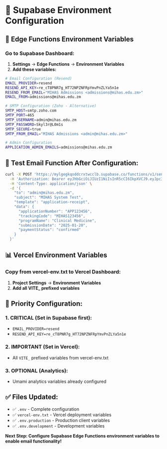 # 🔧 Supabase Environment Configuration

## 📧 **Edge Functions Environment Variables**

### **Go to Supabase Dashboard:**
1. **Settings** → **Edge Functions** → **Environment Variables**
2. **Add these variables:**

```bash
# Email Configuration (Resend)
EMAIL_PROVIDER=resend
RESEND_API_KEY=re_cT8PNR7g_HT72NPZNFRpYmvPnZLYa5n1e
RESEND_FROM_EMAIL="MIHAS Admissions <admissions@mihas.edu.zm>"
EMAIL_FROM=admissions@mihas.edu.zm

# SMTP Configuration (Zoho - Alternative)
SMTP_HOST=smtp.zoho.com
SMTP_PORT=465
SMTP_USERNAME=admin@mihas.edu.zm
SMTP_PASSWORD=Skyl3r@L0m1s
SMTP_SECURE=true
SMTP_FROM_EMAIL="MIHAS Admissions <admin@mihas.edu.zm>"

# Admin Configuration
APPLICATION_ADMIN_EMAILS=admissions@mihas.edu.zm
```

## 🚀 **Test Email Function After Configuration:**

```bash
curl -X POST 'https://mylgegkqoddcrxtwcclb.supabase.co/functions/v1/send-email' \
  -H 'Authorization: Bearer eyJhbGciOiJIUzI1NiIsInR5cCI6IkpXVCJ9.eyJpc3MiOiJzdXBhYmFzZSIsInJlZiI6Im15bGdlZ2txb2RkY3J4dHdjY2xiIiwicm9sZSI6ImFub24iLCJpYXQiOjE3NTc1MTIwODMsImV4cCI6MjA3MzA4ODA4M30.7f-TwYz7E6Pp07oH5Lkkfw9c8d8JkeE81EXJqpCWiLw' \
  -H 'Content-Type: application/json' \
  -d '{
    "to": "admin@mihas.edu.zm",
    "subject": "MIHAS System Test",
    "template": "application-receipt",
    "data": {
      "applicationNumber": "APP123456",
      "trackingCode": "MIHAS123456",
      "programName": "Clinical Medicine",
      "submissionDate": "2025-01-20",
      "paymentStatus": "confirmed"
    }
  }'
```

## 📊 **Vercel Environment Variables**

### **Copy from vercel-env.txt to Vercel Dashboard:**
1. **Project Settings** → **Environment Variables**
2. **Add all VITE_ prefixed variables**

## 🎯 **Priority Configuration:**

### **1. CRITICAL (Set in Supabase first):**
- `EMAIL_PROVIDER=resend`
- `RESEND_API_KEY=re_cT8PNR7g_HT72NPZNFRpYmvPnZLYa5n1e`

### **2. IMPORTANT (Set in Vercel):**
- All `VITE_` prefixed variables from vercel-env.txt

### **3. OPTIONAL (Analytics):**
- Umami analytics variables already configured

## ✅ **Files Updated:**
- ✅ `.env` - Complete configuration
- ✅ `vercel-env.txt` - Vercel deployment variables
- ✅ `.env.production` - Production client variables
- ✅ `.env.development` - Development variables

**Next Step: Configure Supabase Edge Functions environment variables to enable email functionality!**